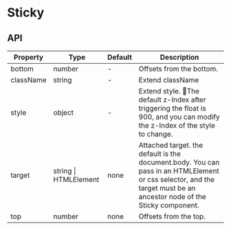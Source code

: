 # Sticky

<example />

## API

| Property | Type | Default | Description |
| --- | --- | --- | --- |
| bottom | number | - | Offsets from the bottom. |
| className | string | - | Extend className |
| style | object | - | Extend style. The default z-Index after triggering the float is 900, and you can modify the z-Index of the style to change. |
| target | string \| HTMLElement | none | Attached target. the default is the document.body. You can pass in an HTMLElement or css selector, and the target must be an ancestor node of the Sticky component. |
| top | number | none | Offsets from the top. |